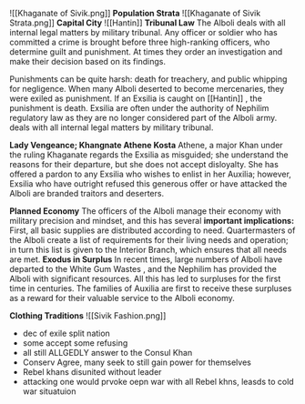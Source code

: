 ![[Khaganate of Sivik.png]]
**Population Strata**
![[Khaganate of Sivik Strata.png]]
**Capital City**
![[Hantin]]
**Tribunal Law**
The Alboli deals with all internal legal matters by military tribunal. Any officer or soldier who has committed a crime is brought before three high-ranking officers, who determine guilt and punishment. At times they order an investigation and make their decision based on its findings.

Punishments can be quite harsh: death for treachery, and public whipping for negligence. When many Alboli deserted to become mercenaries, they were exiled as punishment. If an Exsilia is caught on [[Hantin]] , the punishment is death. Exsilia  are often under the authority of Nephilim regulatory law as they are no longer considered part of the Alboli army. deals with all internal legal matters by military tribunal.

**Lady Vengeance; Khangnate Athene Kosta**
Athene, a major Khan under the ruling Khaganate regards the Exsilia as misguided; she understand the reasons for their departure, but she does not accept disloyalty. She has offered a pardon to any Exsilia who wishes to enlist in her Auxilia; however, Exsilia who have outright refused this generous offer or have attacked the Alboli are branded traitors and deserters.

**Planned Economy**
The officers of the Alboli manage their economy with military precision and mindset, and this has several **important implications:**
First, all basic supplies are distributed according to need. Quartermasters of the Alboli create a list of requirements for their living needs and operation; in turn this list is given to the Interior Branch, which ensures that all needs are met.
	**Exodus in Surplus**
	In recent times, large numbers of Alboli have departed to the White Gum Wastes , and the Nephilim has provided the Alboli with significant resources. All this has led to surpluses for the first time in centuries. The families of Auxilia are first to receive these surpluses as a reward for their valuable service to the Alboli economy.

**Clothing Traditions**
![[Sivik Fashion.png]]

- dec of exile split nation
- some accept some refusing 
- all still ALLGEDLY answer to the Consul Khan
- Conserv Agree, many seek to still gain power for themselves
- Rebel khans disunited without leader
- attacking one would prvoke oepn war with all Rebel khns, leasds to cold war situatuion
 